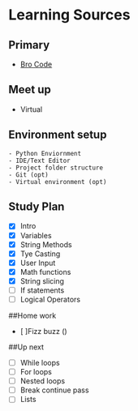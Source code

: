 # Learning Sources
## Primary
- [Bro Code](https://www.youtube.com/watch?v=XKHEtdqhLK8)


## Meet up
 - Virtual

## Environment setup 
    - Python Enviornment
    - IDE/Text Editor 
    - Project folder structure
    - Git (opt)
    - Virtual environment (opt)


## Study Plan
- [x] Intro
- [x] Variables
- [x] String Methods
- [x] Tye Casting
- [x] User Input 
- [x] Math functions
- [x] String slicing
- [ ] If statements
- [ ] Logical Operators

##Home work
- [ ]Fizz buzz ()


##Up next 
- [ ] While loops
- [ ] For loops
- [ ] Nested loops
- [ ] Break continue pass
- [ ] Lists
